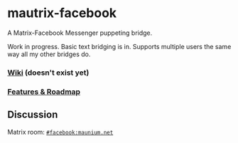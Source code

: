 # mautrix-facebook
A Matrix-Facebook Messenger puppeting bridge.

Work in progress. Basic text bridging is in. Supports multiple users the same way all my other bridges do.

### [Wiki](https://github.com/tulir/mautrix-facebook/wiki) (doesn't exist yet)

### [Features & Roadmap](https://github.com/tulir/mautrix-facebook/blob/master/ROADMAP.md)

## Discussion
Matrix room: [`#facebook:maunium.net`](https://matrix.to/#/#facebook:maunium.net)
